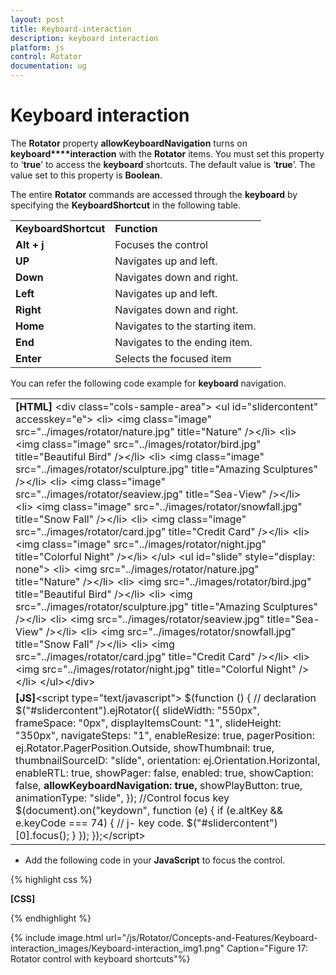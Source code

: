 ```yaml
---
layout: post
title: Keyboard-interaction
description: keyboard interaction
platform: js
control: Rotator
documentation: ug
---
```


# Keyboard interaction

The **Rotator** property **allowKeyboardNavigation** turns on **keyboard****interaction** with the **Rotator** items. You must set this property to ‘**true**’ to access the **keyboard** shortcuts. The default value is ‘**true**’. The value set to this property is **Boolean**.

The entire **Rotator** commands are accessed through the **keyboard** by specifying the **KeyboardShortcut** in the following table.

<table>
<tr>
<td>
<b>KeyboardShortcut	</b></td><td>
<b>Function</b></td></tr>
<tr>
<td>
<b>Alt + j</b></td><td>
Focuses the control</td></tr>
<tr>
<td>
<b>UP</b></td><td>
Navigates up and left.</td></tr>
<tr>
<td>
<b>Down</b></td><td>
Navigates down and right.</td></tr>
<tr>
<td>
<b>Left</b></td><td>
Navigates up and left.</td></tr>
<tr>
<td>
<b>Right</b></td><td>
Navigates down and right.</td></tr>
<tr>
<td>
<b>Home</b></td><td>
Navigates to the starting item.</td></tr>
<tr>
<td>
<b>End</b></td><td>
Navigates to the ending item.</td></tr>
<tr>
<td>
<b>Enter</b></td><td>
Selects the focused item</td></tr>
</table>


You can refer the following code example for **keyboard** navigation.

<table>
<tr>
<td>
<b>[HTML]               </b>&lt;div class="cols-sample-area"&gt;    &lt;ul id="slidercontent" accesskey="e"&gt;        &lt;li&gt;            &lt;img class="image" src="../images/rotator/nature.jpg" title="Nature" /&gt;&lt;/li&gt;        &lt;li&gt;            &lt;img class="image" src="../images/rotator/bird.jpg" title="Beautiful Bird" /&gt;&lt;/li&gt;        &lt;li&gt;            &lt;img class="image" src="../images/rotator/sculpture.jpg" title="Amazing Sculptures" /&gt;&lt;/li&gt;        &lt;li&gt;            &lt;img class="image" src="../images/rotator/seaview.jpg" title="Sea-View" /&gt;&lt;/li&gt;        &lt;li&gt;            &lt;img class="image" src="../images/rotator/snowfall.jpg" title="Snow Fall" /&gt;&lt;/li&gt;        &lt;li&gt;            &lt;img class="image" src="../images/rotator/card.jpg" title="Credit Card" /&gt;&lt;/li&gt;        &lt;li&gt;            &lt;img class="image" src="../images/rotator/night.jpg" title="Colorful Night" /&gt;&lt;/li&gt;    &lt;/ul&gt;    &lt;ul id="slide" style="display: none"&gt;        &lt;li&gt;            &lt;img src="../images/rotator/nature.jpg" title="Nature" /&gt;&lt;/li&gt;        &lt;li&gt;            &lt;img src="../images/rotator/bird.jpg" title="Beautiful Bird" /&gt;&lt;/li&gt;        &lt;li&gt;            &lt;img src="../images/rotator/sculpture.jpg" title="Amazing Sculptures" /&gt;&lt;/li&gt;        &lt;li&gt;            &lt;img src="../images/rotator/seaview.jpg" title="Sea-View" /&gt;&lt;/li&gt;        &lt;li&gt;            &lt;img src="../images/rotator/snowfall.jpg" title="Snow Fall" /&gt;&lt;/li&gt;        &lt;li&gt;            &lt;img src="../images/rotator/card.jpg" title="Credit Card" /&gt;&lt;/li&gt;        &lt;li&gt;            &lt;img src="../images/rotator/night.jpg" title="Colorful Night" /&gt;&lt;/li&gt;    &lt;/ul&gt;&lt;/div&gt; </td></tr>
<tr>
<td>
<b>[JS]</b>&lt;script type="text/javascript"&gt;    $(function () {        // declaration        $("#slidercontent").ejRotator({            slideWidth: "550px",            frameSpace: "0px",            displayItemsCount: "1",            slideHeight: "350px",            navigateSteps: "1",            enableResize: true,            pagerPosition: ej.Rotator.PagerPosition.Outside,            showThumbnail: true,            thumbnailSourceID: "slide",            orientation: ej.Orientation.Horizontal,            enableRTL: true,            showPager: false,            enabled: true,            showCaption: false,            <b>allowKeyboardNavigation: true,</b>            showPlayButton: true,            animationType: "slide",        });        //Control focus key        $(document).on("keydown", function (e) {            if (e.altKey && e.keyCode === 74) { // j- key code.                $("#slidercontent")[0].focus();            }        });    });&lt;/script&gt;</td></tr>
</table>


* Add the following code in your **JavaScript** to focus the control.

{% highlight css %}

**[CSS]**
<style type="text/css" class="cssStyles">
    .e-rotator-wrap .e-thumb .e-thumb-items li img {
        width: 130px;
        height: 82px;
    }
</style>


{% endhighlight %}







{% include image.html url="/js/Rotator/Concepts-and-Features/Keyboard-interaction_images/Keyboard-interaction_img1.png" Caption="Figure 17: Rotator control with keyboard shortcuts"%}









